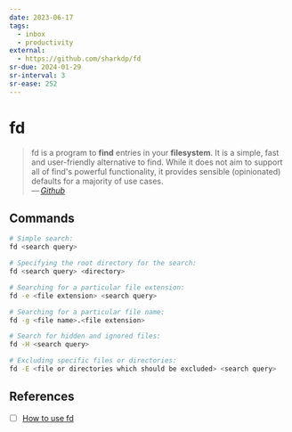 ```yaml
---
date: 2023-06-17
tags:
  - inbox
  - productivity
external:
  - https://github.com/sharkdp/fd
sr-due: 2024-01-29
sr-interval: 3
sr-ease: 252
---
```

# fd

> fd is a program to **find** entries in your **filesystem**. It is a simple,
> fast and user-friendly alternative to find. While it does not aim to support
> all of find's powerful functionality, it provides sensible (opinionated)
> defaults for a majority of use cases.\
> — <cite>[Github](https://github.com/sharkdp/fd)</cite>

## Commands

```bash
# Simple search:
fd <search query>

# Specifying the root directory for the search:
fd <search query> <directory>

# Searching for a particular file extension:
fd -e <file extension> <search query>

# Searching for a particular file name:
fd -g <file name>.<file extension>

# Search for hidden and ignored files:
fd -H <search query>

# Excluding specific files or directories:
fd -E <file or directories which should be excluded> <search query>
```

## References

- [ ] [How to use fd](https://github.com/sharkdp/fd#how-to-use)

